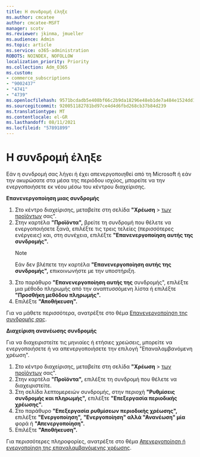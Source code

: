 ```yaml
---
title: Η συνδρομή έληξε
ms.author: cmcatee
author: cmcatee-MSFT
manager: scotv
ms.reviewer: jkinma, jmueller
ms.audience: Admin
ms.topic: article
ms.service: o365-administration
ROBOTS: NOINDEX, NOFOLLOW
localization_priority: Priority
ms.collection: Adm_O365
ms.custom:
- commerce_subscriptions
- "9002437"
- "4741"
- "4739"
ms.openlocfilehash: 9571bcdadb5e408bf66c2b9da18296e48eb1de7a484e1524dd1751008eb5fe5a
ms.sourcegitcommit: 920051182781bd97ce4d4d6fbd268cb37b84d239
ms.translationtype: MT
ms.contentlocale: el-GR
ms.lasthandoff: 08/11/2021
ms.locfileid: "57891899"
---
```

# <a name="subscription-expired"></a>Η συνδρομή έληξε

Εάν η συνδρομή σας λήγει ή έχει απενεργοποιηθεί από τη Microsoft ή εάν την ακυρώσατε στα μέσα της περιόδου ισχύος, μπορείτε να την ενεργοποιήσετε εκ νέου μέσω του κέντρου διαχείρισης.

**Επανενεργοποίηση μιας συνδρομής**

1. Στο κέντρο διαχείρισης, μεταβείτε στη σελίδα **"Χρέωση**  >  [των προϊόντων](https://go.microsoft.com/fwlink/p/?linkid=842054) σας".
2. Στην καρτέλα **"Προϊόντα",** βρείτε τη συνδρομή που θέλετε να ενεργοποιήσετε ξανά, επιλέξτε τις τρεις τελείες (περισσότερες ενέργειες) και, στη συνέχεια, επιλέξτε **"Επανενεργοποίηση αυτής της συνδρομής".**
    > [!NOTE]
    > Εάν δεν βλέπετε την καρτέλα **"Επανενεργοποίηση αυτής της συνδρομής",** επικοινωνήστε με την υποστήριξη.
3. Στο παράθυρο **"Επανενεργοποίηση αυτής της** συνδρομής", επιλέξτε μια μέθοδο πληρωμής από την αναπτυσσόμενη λίστα ή επιλέξτε **"Προσθήκη μεθόδου πληρωμής".**
4. Επιλέξτε **"Αποθήκευση".**

Για να μάθετε περισσότερα, ανατρέξτε στο θέμα [Επανενεργοποίηση της συνδρομής σας](https://docs.microsoft.com/microsoft-365/commerce/subscriptions/reactivate-your-subscription).

**Διαχείριση ανανέωσης συνδρομής**

Για να διαχειριστείτε τις μηνιαίες ή ετήσιες χρεώσεις, μπορείτε να ενεργοποιήσετε ή να απενεργοποιήσετε την επιλογή "Επαναλαμβανόμενη χρέωση".

1. Στο κέντρο διαχείρισης, μεταβείτε στη σελίδα **"Χρέωση**  >  [των προϊόντων](https://go.microsoft.com/fwlink/p/?linkid=842054) σας".
2. Στην καρτέλα **"Προϊόντα",** επιλέξτε τη συνδρομή που θέλετε να διαχειριστείτε.
3. Στη σελίδα λεπτομερειών συνδρομής, στην περιοχή **"Ρυθμίσεις συνδρομής και πληρωμής",** επιλέξτε **"Επεξεργασία περιοδικής χρέωσης".**
4. Στο παράθυρο **"Επεξεργασία ρυθμίσεων περιοδικής χρέωσης",** επιλέξτε **"Ενεργοποίηση",** **"Ενεργοποίηση" αλλά "Ανανέωση" μία** φορά ή **"Απενεργοποίηση".**
5. Επιλέξτε **"Αποθήκευση".**

Για περισσότερες πληροφορίες, ανατρέξτε στο θέμα [Απενεργοποίηση ή ενεργοποίηση της επαναλαμβανόμενης χρέωσης](https://docs.microsoft.com/microsoft-365/commerce/subscriptions/renew-your-subscription#turn-recurring-billing-off-or-on).